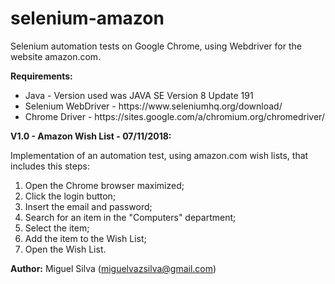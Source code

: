 # selenium-amazon
Selenium automation tests on Google Chrome, using Webdriver for the website amazon.com.

<b>Requirements:</b>
<ul>
<li>Java - Version used was JAVA SE Version 8 Update 191</li>
<li>Selenium WebDriver - https://www.seleniumhq.org/download/</li>
<li>Chrome Driver - https://sites.google.com/a/chromium.org/chromedriver/</li>
</ul>

<b>V1.0 - Amazon Wish List - 07/11/2018:</b>

Implementation of an automation test, using amazon.com wish lists, that includes this steps:
<ol>
<li>Open the Chrome browser maximized;</li>
<li>Click the login button;</li>
<li>Insert the email and password;</li>
<li>Search for an item in the "Computers" department;</li>
<li>Select the item;</li>
<li>Add the item to the Wish List;</li>
<li>Open the Wish List.</li>
</ol>

<b>Author:</b>
Miguel Silva (miguelvazsilva@gmail.com)
